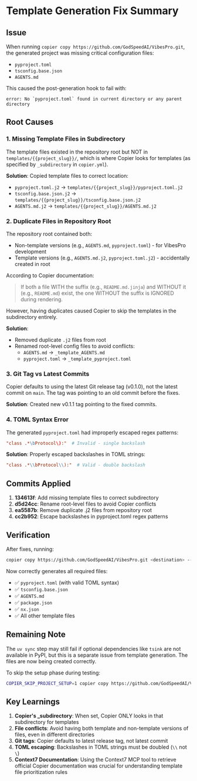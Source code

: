 # Template Generation Fix Summary

## Issue
When running `copier copy https://github.com/GodSpeedAI/VibesPro.git`, the generated project was missing critical configuration files:
- `pyproject.toml`
- `tsconfig.base.json`
- `AGENTS.md`

This caused the post-generation hook to fail with:
```
error: No `pyproject.toml` found in current directory or any parent directory
```

## Root Causes

### 1. Missing Template Files in Subdirectory
The template files existed in the repository root but NOT in `templates/{{project_slug}}/`, which is where Copier looks for templates (as specified by `_subdirectory` in `copier.yml`).

**Solution**: Copied template files to correct location:
- `pyproject.toml.j2` → `templates/{{project_slug}}/pyproject.toml.j2`
- `tsconfig.base.json.j2` → `templates/{{project_slug}}/tsconfig.base.json.j2`
- `AGENTS.md.j2` → `templates/{{project_slug}}/AGENTS.md.j2`

### 2. Duplicate Files in Repository Root
The repository root contained both:
- Non-template versions (e.g., `AGENTS.md`, `pyproject.toml`) - for VibesPro development
- Template versions (e.g., `AGENTS.md.j2`, `pyproject.toml.j2`) - accidentally created in root

According to Copier documentation:
> If both a file WITH the suffix (e.g., `README.md.jinja`) and WITHOUT it (e.g., `README.md`) exist, the one WITHOUT the suffix is IGNORED during rendering.

However, having duplicates caused Copier to skip the templates in the subdirectory entirely.

**Solution**:
- Removed duplicate `.j2` files from root
- Renamed root-level config files to avoid conflicts:
  - `AGENTS.md` → `_template_AGENTS.md`
  - `pyproject.toml` → `_template_pyproject.toml`

### 3. Git Tag vs Latest Commits
Copier defaults to using the latest Git release tag (v0.1.0), not the latest commit on `main`. The tag was pointing to an old commit before the fixes.

**Solution**: Created new v0.1.1 tag pointing to the fixed commits.

### 4. TOML Syntax Error
The generated `pyproject.toml` had improperly escaped regex patterns:
```toml
"class .*\bProtocol\):"  # Invalid - single backslash
```

**Solution**: Properly escaped backslashes in TOML strings:
```toml
"class .*\\bProtocol\\):"  # Valid - double backslash
```

## Commits Applied

1. **134613f**: Add missing template files to correct subdirectory
2. **d5d24cc**: Rename root-level files to avoid Copier conflicts
3. **ea5587b**: Remove duplicate .j2 files from repository root
4. **cc2b952**: Escape backslashes in pyproject.toml regex patterns

## Verification

After fixes, running:
```bash
copier copy https://github.com/GodSpeedAI/VibesPro.git <destination> --trust
```

Now correctly generates all required files:
- ✅ `pyproject.toml` (with valid TOML syntax)
- ✅ `tsconfig.base.json`
- ✅ `AGENTS.md`
- ✅ `package.json`
- ✅ `nx.json`
- ✅ All other template files

## Remaining Note

The `uv sync` step may still fail if optional dependencies like `tsink` are not available in PyPI, but this is a separate issue from template generation. The files are now being created correctly.

To skip the setup phase during testing:
```bash
COPIER_SKIP_PROJECT_SETUP=1 copier copy https://github.com/GodSpeedAI/VibesPro.git <dest> --trust --defaults
```

## Key Learnings

1. **Copier's _subdirectory**: When set, Copier ONLY looks in that subdirectory for templates
2. **File conflicts**: Avoid having both template and non-template versions of files, even in different directories
3. **Git tags**: Copier defaults to latest release tag, not latest commit
4. **TOML escaping**: Backslashes in TOML strings must be doubled (`\\` not `\`)
5. **Context7 Documentation**: Using the Context7 MCP tool to retrieve official Copier documentation was crucial for understanding template file prioritization rules
